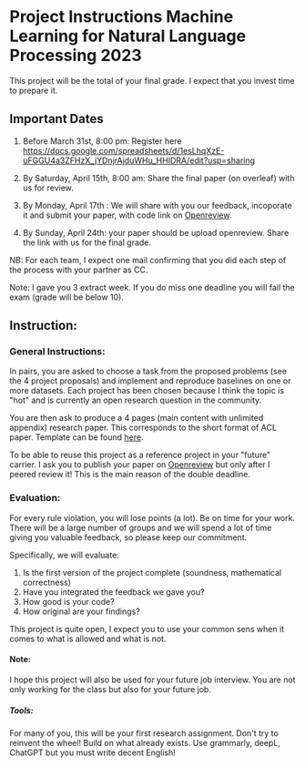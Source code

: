 # Project Instructions Machine Learning for Natural Language Processing 2023

This project will be the total of your final grade. I expect that you invest time to prepare it.

## Important Dates

1. Before March 31st, 8:00 pm: Register
   here https://docs.google.com/spreadsheets/d/1esLhqXzE-uFGGU4a3ZFHzX_jYDnjrAjduWHu_HHIDRA/edit?usp=sharing

2. By Saturday, April 15th, 8:00 am: Share the final paper (on overleaf) with us for review.

3. By Monday, April 17th : We will share with you our feedback, incoporate it and submit your paper, with code link
   on [Openreview](https://openreview.net/).

4. By Sunday, April 24th: your paper should be upload openreview. Share the link with us for the final grade.

NB: For each team, I expect one mail confirming that you did each step of the process with your partner as CC.

Note: I gave you 3 extract week. If you do miss one deadline you will fail the exam (grade will be below 10).

## Instruction:

### General Instructions:

In pairs, you are asked to choose a task from the proposed problems (see the 4 project proposals) and implement and
reproduce baselines on one or more datasets. Each project has been chosen because I think the topic is "hot" and is
currently an open research question in the community.

You are then ask to produce a 4 pages (main content with unlimited appendix) research paper. This corresponds to the
short format of ACL paper. Template can be found [here](https://www.overleaf.com/read/ntnrhfpqcghm).

To be able to reuse this project as a reference project in your "future" carrier. I ask you to publish your paper
on [Openreview](https://openreview.net/)
but only after I peered review it! This is the main reason of the double deadline.

### Evaluation:

For every rule violation, you will lose points (a lot). Be on time for your work. There will be a large number of groups
and we will spend a lot of time giving you valuable feedback, so please keep our commitment.

Specifically, we will evaluate:

1. Is the first version of the project complete (soundness, mathematical correctness)
2. Have you integrated the feedback we gave you?
3. How good is your code?
4. How original are your findings?

This project is quite open, I expect you to use your common sens when it comes to what is allowed and what is not.

#### Note:

I hope this project will also be used for your future job interview. You are not only working for the class but also for
your future job.

##### Tools:

For many of you, this will be your first research assignment. Don't try to reinvent the wheel! Build on what already
exists. Use grammarly, deepL, ChatGPT but you must write decent English!



